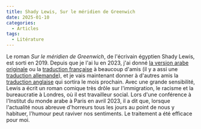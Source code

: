 ```yaml
---
title: Shady Lewis, Sur le méridien de Greenwich
date: 2025-01-10
categories:
  - Articles
tags:
  - Litérature
---
```

Le roman *Sur le méridien de Greenwich*, de l'écrivain égyptien Shady Lewis, est sorti en 2019. Depuis que je l'ai lu en 2023, j'ai donné [la version arabe originale](https://archive.org/details/20210716_20210716_2223) ou la [traduction française](https://www.actes-sud.fr/sur-le-meridien-de-greenwich) à beaucoup d'amis (il y a assi une [traduction allemande](https://hoffmann-und-campe.de/products/63888-auf-dem-nullmeridian)), et je vais maintenant donner à d'autres amis la [traduction anglaise](https://www.peirenepress.com/shop/books/on-the-greenwich-line/) qui sortira le mois prochain. Avec une grande sensibilité, Lewis a écrit un roman comique très drôle sur l'immigration, le racisme et la bureaucratie à Londres, où il est travailleur social. Lors d'une conférence à l'Institut du monde arabe à Paris en avril 2023, il a dit que, lorsque l'actualité nous abreuve d'horreurs tous les jours au point de nous y habituer, l'humour peut raviver nos sentiments. Le traitement a été efficace pour moi.